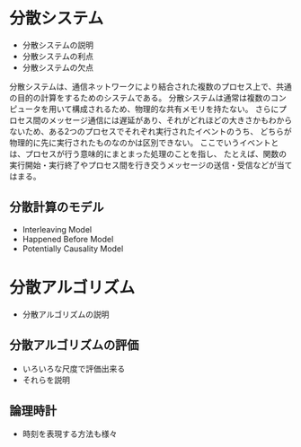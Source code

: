 # 分散システム

- 分散システムの説明
- 分散システムの利点
- 分散システムの欠点

分散システムは、通信ネットワークにより結合された複数のプロセス上で、共通の目的の計算をするためのシステムである。
分散システムは通常は複数のコンピュータを用いて構成されるため、物理的な共有メモリを持たない。
さらにプロセス間のメッセージ通信には遅延があり、それがどれほどの大きさかもわからないため、ある2つのプロセスでそれぞれ実行されたイベントのうち、
どちらが物理的に先に実行されたものなのかは区別できない。
ここでいうイベントとは、プロセスが行う意味的にまとまった処理のことを指し、
たとえば、関数の実行開始・実行終了やプロセス間を行き交うメッセージの送信・受信などが当てはまる。


## 分散計算のモデル

- Interleaving Model
- Happened Before Model
- Potentially Causality Model

# 分散アルゴリズム

- 分散アルゴリズムの説明

## 分散アルゴリズムの評価

- いろいろな尺度で評価出来る
- それらを説明

## 論理時計

- 時刻を表現する方法も様々
